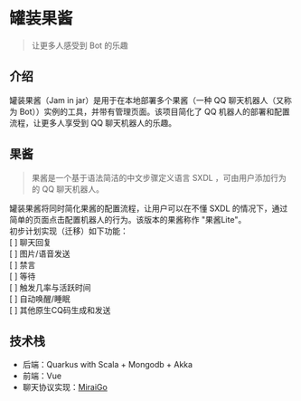 # 罐装果酱
> 让更多人感受到 Bot 的乐趣

## 介绍
罐装果酱（Jam in jar）是用于在本地部署多个果酱（一种 QQ 聊天机器人（又称为 Bot））实例的工具，并带有管理页面。该项目简化了 QQ 机器人的部署和配置流程，让更多人享受到 QQ 聊天机器人的乐趣。

## 果酱
> 果酱是一个基于语法简洁的中文步骤定义语言 SXDL ，可由用户添加行为的 QQ 聊天机器人。

罐装果酱将同时简化果酱的配置流程，让用户可以在不懂 SXDL 的情况下，通过简单的页面点击配置机器人的行为。该版本的果酱称作 "果酱Lite"。    
初步计划实现（迁移）如下功能：  
[ ] 聊天回复  
[ ] 图片/语音发送  
[ ] 禁言  
[ ] 等待  
[ ] 触发几率与活跃时间  
[ ] 自动唤醒/睡眠  
[ ] 其他原生CQ码生成和发送  

## 技术栈
* 后端：Quarkus with Scala + Mongodb + Akka
* 前端：Vue
* 聊天协议实现：[MiraiGo](https://github.com/Mrs4s/MiraiGo)


